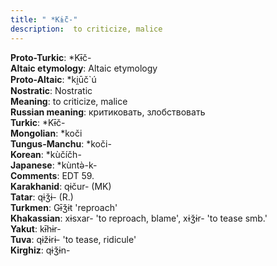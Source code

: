 ```yaml
---
title: " *Kɨ̄č-"
description:  to criticize, malice
---
```


<strong>Proto-Turkic</strong>:  *Kɨ̄č-<br>
<strong>Altaic etymology</strong>:  Altaic etymology<br>
<strong> Proto-Altaic</strong>:  *ki̯ūč`ú<br>
<strong>Nostratic</strong>:  Nostratic<br>
<strong>Meaning</strong>:  to criticize, malice<br>
<strong>Russian meaning</strong>:  критиковать, злобствовать<br>
<strong>Turkic</strong>:  *Kɨ̄č-<br>
<strong>Mongolian</strong>:  *koči<br>
<strong>Tungus-Manchu</strong>:  *koči-<br>
<strong>Korean</strong>:  *kùčíčh-<br>
<strong>Japanese</strong>:  *kùntǝ̀-k-<br>
<strong>Comments</strong>:  EDT 59.<br>
<strong>Karakhanid</strong>:  qɨčur- (MK)<br>
<strong>Tatar</strong>:  qɨǯɨ- (R.)<br>
<strong>Turkmen</strong>:  Gɨ̄ǯɨt 'reproach'<br>
<strong>Khakassian</strong>:  xɨsxar- 'to reproach, blame', xɨǯɨr- 'to tease smb.'<br>
<strong>Yakut</strong>:  kɨ̄hɨr-<br>
<strong>Tuva</strong>:  qɨžɨrɨ- 'to tease, ridicule'<br>
<strong>Kirghiz</strong>:  qɨǯɨn-<br>


